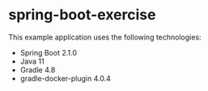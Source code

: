 # spring-boot-exercise

This example application uses the following technologies:

* Spring Boot 2.1.0
* Java 11
* Gradle 4.8
* gradle-docker-plugin 4.0.4



